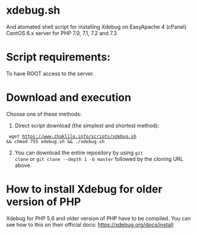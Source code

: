 # xdebug.sh
And atomated shell script for installing Xdebug on EasyApache 4 (cPanel) CentOS 6.x server for PHP 7.0, 7.1, 7.2 and 7.3

# Script requirements: 

To have ROOT access to the server.

# Download and execution

Choose one of these methods:

1. Direct script download (the simplest and shortest method):

<code> wget https://www.zhaklilo.info/scripts/xdebug.sh && chmod 755 xdebug.sh && ./xdebug.sh </code>

2. You can download the entire repository by using <code>git clone</code> or <code>git clone --depth 1 -b master</code> followed by the cloning URL above.

# How to install Xdebug for older version of PHP

Xdebug for PHP 5.6 and older version of PHP have to be compiled. You can see how to this on their official docs: https://xdebug.org/docs/install
